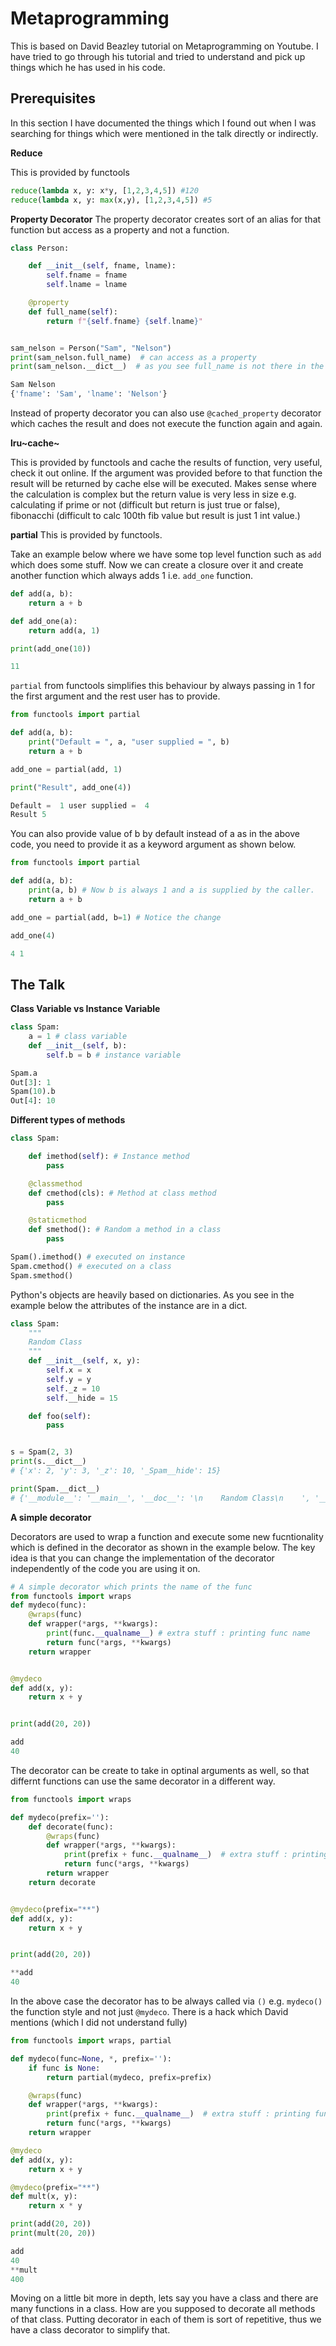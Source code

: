 # Metaprogramming

This is based on David Beazley tutorial on Metaprogramming on Youtube. I
have tried to go through his tutorial and tried to understand and pick
up things which he has used in his code.

## Prerequisites

In this section I have documented the things which I found out when I
was searching for things which were mentioned in the talk directly or
indirectly.

**Reduce**

This is provided by functools

```python
reduce(lambda x, y: x*y, [1,2,3,4,5]) #120
reduce(lambda x, y: max(x,y), [1,2,3,4,5]) #5
```

**Property Decorator** The property decorator creates sort of an alias
for that function but access as a property and not a function.

```python
class Person:

    def __init__(self, fname, lname):
        self.fname = fname
        self.lname = lname

    @property
    def full_name(self):
        return f"{self.fname} {self.lname}"


sam_nelson = Person("Sam", "Nelson")
print(sam_nelson.full_name)  # can access as a property
print(sam_nelson.__dict__)  # as you see full_name is not there in the dict
```

```python
Sam Nelson
{'fname': 'Sam', 'lname': 'Nelson'}
```

Instead of property decorator you can also use `@cached_property`
decorator which caches the result and does not execute the function
again and again.

**lru~cache~**

This is provided by functools and cache the results of function, very
useful, check it out online. If the argument was provided before to that
function the result will be returned by cache else will be executed.
Makes sense where the calculation is complex but the return value is
very less in size e.g. calculating if prime or not (difficult but return
is just true or false), fibonacchi (difficult to calc 100th fib value
but result is just 1 int value.)

**partial** This is provided by functools.

Take an example below where we have some top level function such as
`add` which does some stuff. Now we can create a closure over it and
create another function which always adds 1 i.e. `add_one` function.

```python
def add(a, b):
    return a + b

def add_one(a):
    return add(a, 1)

print(add_one(10))

```

```python
11
```

`partial` from functools simplifies this behaviour by always passing in
1 for the first argument and the rest user has to provide.

```python
from functools import partial

def add(a, b):
    print("Default = ", a, "user supplied = ", b)
    return a + b

add_one = partial(add, 1)

print("Result", add_one(4))
```

```python
Default =  1 user supplied =  4
Result 5
```

You can also provide value of b by default instead of a as in the above
code, you need to provide it as a keyword argument as shown below.

```python
from functools import partial

def add(a, b):
    print(a, b) # Now b is always 1 and a is supplied by the caller.
    return a + b

add_one = partial(add, b=1) # Notice the change

add_one(4)
```

```python
4 1
```


## The Talk

**Class Variable vs Instance Variable**

```python
class Spam:
    a = 1 # class variable
    def __init__(self, b):
        self.b = b # instance variable
```

```python
Spam.a
Out[3]: 1
Spam(10).b
Out[4]: 10 
```

**Different types of methods**

```python
class Spam:

    def imethod(self): # Instance method
        pass

    @classmethod
    def cmethod(cls): # Method at class method
        pass

    @staticmethod
    def smethod(): # Random a method in a class
        pass

Spam().imethod() # executed on instance
Spam.cmethod() # executed on a class
Spam.smethod()
```

Python\'s objects are heavily based on dictionaries. As you see in the
example below the attributes of the instance are in a dict.

```python
class Spam:
    """
    Random Class
    """
    def __init__(self, x, y):
        self.x = x
        self.y = y
        self._z = 10
        self.__hide = 15

    def foo(self):
        pass


s = Spam(2, 3)
print(s.__dict__)
# {'x': 2, 'y': 3, '_z': 10, '_Spam__hide': 15}

print(Spam.__dict__)
# {'__module__': '__main__', '__doc__': '\n    Random Class\n    ', '__init__': <function Spam.__init__ at 0x03A1C1D8>, 'foo': <function Spam.foo at 0x03A1C190>, '__dict__': <attribute '__dict__' of 'Spam' objects>, '__weakref__': <attribute '__weakref__' of 'Spam' objects>}

```

**A simple decorator**

Decorators are used to wrap a function and execute some new
fucntionality which is defined in the decorator as shown in the example
below. The key idea is that you can change the implementation of the
decorator independently of the code you are using it on.

```python
# A simple decorator which prints the name of the func
from functools import wraps
def mydeco(func):
    @wraps(func)
    def wrapper(*args, **kwargs):
        print(func.__qualname__) # extra stuff : printing func name
        return func(*args, **kwargs)
    return wrapper


@mydeco
def add(x, y):
    return x + y


print(add(20, 20))
```

```python
add
40
```

The decorator can be create to take in optinal arguments as well, so
that differnt functions can use the same decorator in a different way.

```python
from functools import wraps

def mydeco(prefix=''):
    def decorate(func):
        @wraps(func)
        def wrapper(*args, **kwargs):
            print(prefix + func.__qualname__)  # extra stuff : printing func name
            return func(*args, **kwargs)
        return wrapper
    return decorate


@mydeco(prefix="**")
def add(x, y):
    return x + y


print(add(20, 20))
```

```python
**add
40
```

In the above case the decorator has to be always called via `()` e.g.
`mydeco()` the function style and not just `@mydeco`. There is a hack
which David mentions (which I did not understand fully)

```python
from functools import wraps, partial

def mydeco(func=None, *, prefix=''):
    if func is None:
        return partial(mydeco, prefix=prefix)

    @wraps(func)
    def wrapper(*args, **kwargs):
        print(prefix + func.__qualname__)  # extra stuff : printing func name
        return func(*args, **kwargs)
    return wrapper

@mydeco
def add(x, y):
    return x + y

@mydeco(prefix="**")
def mult(x, y):
    return x * y

print(add(20, 20))
print(mult(20, 20))

```

```python
add
40
**mult
400
```

Moving on a little bit more in depth, lets say you have a class and
there are many functions in a class. How are you supposed to decorate
all methods of that class. Putting decorator in each of them is sort of
repetitive, thus we have a class decorator to simplify that.
